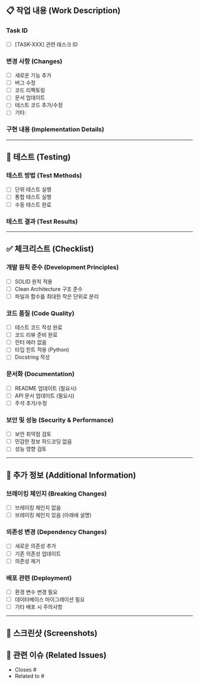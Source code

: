 ## 📋 작업 내용 (Work Description)

### Task ID
- [ ] [TASK-XXX] 관련 태스크 ID 

### 변경 사항 (Changes)
- [ ] 새로운 기능 추가
- [ ] 버그 수정
- [ ] 코드 리팩토링
- [ ] 문서 업데이트
- [ ] 테스트 코드 추가/수정
- [ ] 기타: 

### 구현 내용 (Implementation Details)
<!-- 구현한 기능이나 수정한 내용에 대해 자세히 설명해주세요 -->

---

## 🧪 테스트 (Testing)

### 테스트 방법 (Test Methods)
<!-- 어떻게 테스트했는지 설명해주세요 -->
- [ ] 단위 테스트 실행
- [ ] 통합 테스트 실행
- [ ] 수동 테스트 완료

### 테스트 결과 (Test Results)
<!-- 테스트 결과를 스크린샷이나 로그로 첨부해주세요 -->

---

## ✅ 체크리스트 (Checklist)

### 개발 원칙 준수 (Development Principles)
- [ ] SOLID 원칙 적용
- [ ] Clean Architecture 구조 준수
- [ ] 파일과 함수를 최대한 작은 단위로 분리

### 코드 품질 (Code Quality)
- [ ] 테스트 코드 작성 완료
- [ ] 코드 리뷰 준비 완료
- [ ] 린터 에러 없음
- [ ] 타입 힌트 적용 (Python)
- [ ] Docstring 작성

### 문서화 (Documentation)
- [ ] README 업데이트 (필요시)
- [ ] API 문서 업데이트 (필요시)
- [ ] 주석 추가/수정

### 보안 및 성능 (Security & Performance)
- [ ] 보안 취약점 검토
- [ ] 민감한 정보 하드코딩 없음
- [ ] 성능 영향 검토

---

## 📝 추가 정보 (Additional Information)

### 브레이킹 체인지 (Breaking Changes)
- [ ] 브레이킹 체인지 없음
- [ ] 브레이킹 체인지 있음 (아래에 설명)

### 의존성 변경 (Dependency Changes)
- [ ] 새로운 의존성 추가
- [ ] 기존 의존성 업데이트
- [ ] 의존성 제거

### 배포 관련 (Deployment)
- [ ] 환경 변수 변경 필요
- [ ] 데이터베이스 마이그레이션 필요
- [ ] 기타 배포 시 주의사항

---

## 📸 스크린샷 (Screenshots)
<!-- UI 변경사항이 있는 경우 스크린샷을 첨부해주세요 -->

## 🔗 관련 이슈 (Related Issues)
<!-- 관련된 이슈 번호를 링크해주세요 -->
- Closes #
- Related to # 